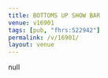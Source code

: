 ```yaml
---
title: BOTTOMS UP SHOW BAR
venue: v16901
tags: [pub, "fhrs:522942"]
permalink: /v/16901/
layout: venue
---
```

null